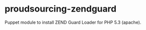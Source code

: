 proudsourcing-zendguard
=======================

Puppet module to install ZEND Guard Loader for PHP 5.3 (apache).
